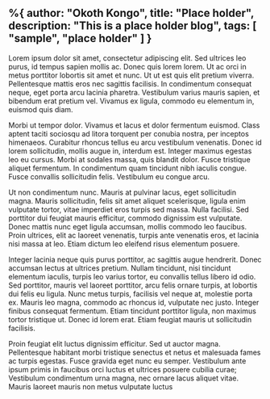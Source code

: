 %{
  author: "Okoth Kongo",
  title: "Place holder",
  description: "This is a place holder blog",
  tags: [ "sample", "place holder"
  ]
}
---

Lorem ipsum dolor sit amet, consectetur adipiscing elit. Sed ultrices leo purus, id tempus sapien mollis ac. Donec quis lorem lorem. Ut ac orci in metus porttitor lobortis sit amet et nunc. Ut ut est quis elit pretium viverra. Pellentesque mattis eros nec sagittis facilisis. In condimentum consequat neque, eget porta arcu lacinia pharetra. Vestibulum varius mauris sapien, et bibendum erat pretium vel. Vivamus ex ligula, commodo eu elementum in, euismod quis diam.

Morbi ut tempor dolor. Vivamus et lacus et dolor fermentum euismod. Class aptent taciti sociosqu ad litora torquent per conubia nostra, per inceptos himenaeos. Curabitur rhoncus tellus eu arcu vestibulum venenatis. Donec id lorem sollicitudin, mollis augue in, interdum est. Integer maximus egestas leo eu cursus. Morbi at sodales massa, quis blandit dolor. Fusce tristique aliquet fermentum. In condimentum quam tincidunt nibh iaculis congue. Fusce convallis sollicitudin felis. Vestibulum eu congue arcu.

Ut non condimentum nunc. Mauris at pulvinar lacus, eget sollicitudin magna. Mauris sollicitudin, felis sit amet aliquet scelerisque, ligula enim vulputate tortor, vitae imperdiet eros turpis sed massa. Nulla facilisi. Sed porttitor dui feugiat mauris efficitur, commodo dignissim est vulputate. Donec mattis nunc eget ligula accumsan, mollis commodo leo faucibus. Proin ultrices, elit ac laoreet venenatis, turpis ante venenatis eros, et lacinia nisi massa at leo. Etiam dictum leo eleifend risus elementum posuere.

Integer lacinia neque quis purus porttitor, ac sagittis augue hendrerit. Donec accumsan lectus at ultrices pretium. Nullam tincidunt, nisi tincidunt elementum iaculis, turpis leo varius tortor, eu convallis tellus libero id odio. Sed porttitor, mauris vel laoreet porttitor, arcu felis ornare turpis, at lobortis dui felis eu ligula. Nunc metus turpis, facilisis vel neque at, molestie porta ex. Mauris leo magna, commodo ac rhoncus id, vulputate nec justo. Integer finibus consequat fermentum. Etiam tincidunt porttitor ligula, non maximus tortor tristique ut. Donec id lorem erat. Etiam feugiat mauris ut sollicitudin facilisis.

Proin feugiat elit luctus dignissim efficitur. Sed ut auctor magna. Pellentesque habitant morbi tristique senectus et netus et malesuada fames ac turpis egestas. Fusce gravida eget nunc eu semper. Vestibulum ante ipsum primis in faucibus orci luctus et ultrices posuere cubilia curae; Vestibulum condimentum urna magna, nec ornare lacus aliquet vitae. Mauris laoreet mauris non metus vulputate luctus
